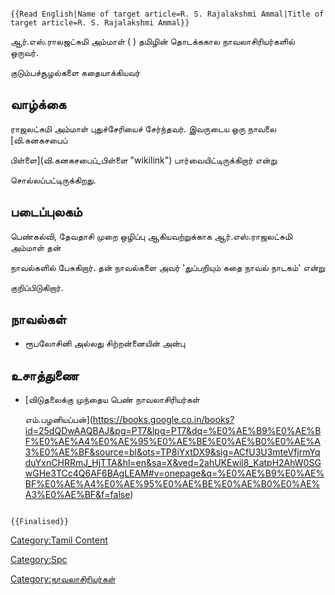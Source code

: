 ```{=mediawiki}
{{Read English|Name of target article=R. S. Rajalakshmi Ammal|Title of target article=R. S. Rajalakshmi Ammal}}
```
ஆர்.எஸ்.ராலஜட்சுமி அம்மாள் ( ) தமிழின் தொடக்ககால நாவலாசிரியர்களில் ஒருவர்.
குடும்பச்சூழல்களை கதையாக்கியவர்

## வாழ்க்கை

ராஜலட்சுமி அம்மாள் புதுச்சேரியைச் சேர்ந்தவர். இவருடைய ஒரு நாவலை [வி.கனகசபைப்
பிள்ளை](வி.கனகசபைப்_பிள்ளை "wikilink") பார்வையிட்டிருக்கிறார் என்று
சொல்லப்பட்டிருக்கிறது.

## படைப்புலகம்

பெண்கல்வி, தேவதாசி முறை ஒழிப்பு ஆகியவற்றுக்காக ஆர்.எஸ்.ராஜலட்சுமி அம்மாள் தன்
நாவல்களில் பேசுகிறார். தன் நாவல்களை அவர் 'துப்பறியும் கதை நாவல் நாடகம்' என்று
குறிப்பிடுகிறார்.

## நாவல்கள்

-   ரூபலோசினி அல்லது சிற்றன்னையின் அன்பு

## உசாத்துணை

-   [விடுதலைக்கு முந்தைய பெண் நாவலாசிரியர்கள்
    எம்.பழனியப்பன்](https://books.google.co.in/books?id=25dQDwAAQBAJ&pg=PT7&lpg=PT7&dq=%E0%AE%B9%E0%AE%BF%E0%AE%A4%E0%AE%95%E0%AE%BE%E0%AE%B0%E0%AE%A3%E0%AE%BF&source=bl&ots=TP8iYxtDX9&sig=ACfU3U3mteVfjrmYqduYxnCHRRmJ_HjTTA&hl=en&sa=X&ved=2ahUKEwil8_KatpH2AhW0SGwGHe3TCc4Q6AF6BAgLEAM#v=onepage&q=%E0%AE%B9%E0%AE%BF%E0%AE%A4%E0%AE%95%E0%AE%BE%E0%AE%B0%E0%AE%A3%E0%AE%BF&f=false)

```{=mediawiki}
{{Finalised}}
```
[Category:Tamil Content](Category:Tamil_Content "wikilink")
[Category:Spc](Category:Spc "wikilink")
[Category:நாவலாசிரியர்கள்](Category:நாவலாசிரியர்கள் "wikilink")
